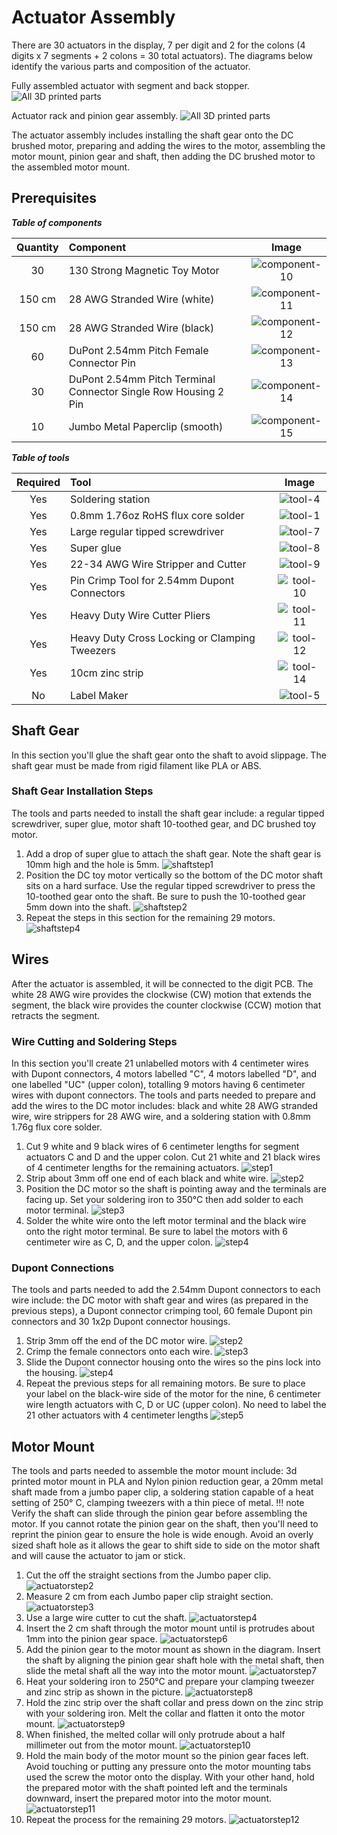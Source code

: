 # Actuator Assembly

There are 30 actuators in the display, 7 per digit and 2 for the colons (4 digits x 7 segments + 2 colons = 30 total actuators). The diagrams below identify the various parts and composition of the actuator.

Fully assembled actuator with segment and back stopper.
![All 3D printed parts](../img/motor-actuator-titles.png)

Actuator rack and pinion gear assembly.
![All 3D printed parts](../img/motor-gears-title.png)

The actuator assembly includes installing the shaft gear onto the DC brushed motor, preparing and adding the wires to the motor, assembling the motor mount, pinion gear and shaft, then adding the DC brushed motor to the assembled motor mount.

## Prerequisites

***Table of components***

| Quantity | Component | Image |
| :--: | :------| :-----: |
| 30 | 130 Strong Magnetic Toy Motor | ![component-10](../img/component/component-10.webp) |
| 150 cm | 28 AWG Stranded Wire (white) | ![component-11](../img/component/component-11.webp) |
| 150 cm | 28 AWG Stranded Wire (black) | ![component-12](../img/component/component-12.webp) |
| 60 | DuPont 2.54mm Pitch Female Connector Pin | ![component-13](../img/component/component-13.webp) |
| 30 | DuPont 2.54mm Pitch Terminal Connector Single Row Housing 2 Pin | ![component-14](../img/component/component-14.webp) |
| 10 | Jumbo Metal Paperclip (smooth) | ![component-15](../img/component/component-15.webp) |

***Table of tools***

| Required | Tool | Image |
| :---: | :------- | :---: |
| Yes | Soldering station    | ![tool-4](../img/tools/tool-4.webp)|
| Yes | 0.8mm 1.76oz RoHS flux core solder | ![tool-1](../img/tools/tool-1.webp)|
| Yes | Large regular tipped screwdriver | ![tool-7](../img/tools/tool-7.webp) |
| Yes | Super glue | ![tool-8](../img/tools/tool-8.webp) |
| Yes | 22-34 AWG Wire Stripper and Cutter | ![tool-9](../img/tools/tool-9.webp) |
| Yes | Pin Crimp Tool for 2.54mm Dupont Connectors | ![tool-10](../img/tools/tool-10.webp) |
| Yes | Heavy Duty Wire Cutter Pliers | ![tool-11](../img/tools/tool-11.webp) |
| Yes | Heavy Duty Cross Locking or Clamping Tweezers | ![tool-12](../img/tools/tool-12.webp) |
| Yes | 10cm zinc strip | ![tool-14](../img/tools/tool-14.webp) |
| No | Label Maker | ![tool-5](../img/tools/tool-5.webp) |

## Shaft Gear

In this section you'll glue the shaft gear onto the shaft to avoid slippage. The shaft gear must be made from rigid filament like PLA or ABS.

### Shaft Gear Installation Steps

The tools and parts needed to install the shaft gear include: a regular tipped screwdriver, super glue, motor shaft 10-toothed gear, and DC brushed toy motor.

1. Add a drop of super glue to attach the shaft gear. Note the shaft gear is 10mm high and the hole is 5mm.
![shaftstep1](../img/motor-shaft-gear/2-motor-shaft-gear.webp)
1. Position the DC toy motor vertically so the bottom of the DC motor shaft sits on a hard surface. Use the regular tipped screwdriver to press the 10-toothed gear onto the shaft. Be sure to push the 10-toothed gear 5mm down into the shaft.
![shaftstep2](../img/motor-shaft-gear/3-motor-shaft-gear.webp)
1. Repeat the steps in this section for the remaining 29 motors.
![shaftstep4](../img/motor-shaft-gear/4-motor-shaft-gear.webp)

## Wires

After the actuator is assembled, it will be connected to the digit PCB. The white 28 AWG wire provides the clockwise (CW) motion that extends the segment, the black wire provides the counter clockwise (CCW) motion that retracts the segment.

### Wire Cutting and Soldering Steps

In this section you'll create 21 unlabelled motors with 4 centimeter wires with Dupont connectors, 4 motors labelled "C", 4 motors labelled "D", and one labelled "UC" (upper colon), totalling 9 motors having 6 centimeter wires with dupont connectors. The tools and parts needed to prepare and add the wires to the DC motor includes: black and white 28 AWG stranded wire, wire strippers for 28 AWG wire, and a soldering station with 0.8mm 1.76g flux core solder.

1. Cut 9 white and 9 black wires of 6 centimeter lengths for segment actuators C and D and the upper colon. Cut 21 white and 21 black wires of 4 centimeter lengths for the remaining actuators.
![step1](../img/motor-wire/2-motor-wire-assembly.webp)
1. Strip about 3mm off one end of each black and white wire.
![step2](../img/motor-wire/3-motor-wire-assembly.webp)
1. Position the DC motor so the shaft is pointing away and the terminals are facing up. Set your soldering iron to 350°C then add solder to each motor terminal.
![step3](../img/motor-wire/4-motor-wire-assembly.webp)
1. Solder the white wire onto the left motor terminal and the black wire onto the right motor terminal. Be sure to label the motors with 6 centimeter wire as C, D, and the upper colon.
![step4](../img/motor-wire/5-motor-wire-assembly.webp)

### Dupont Connections

The tools and parts needed to add the 2.54mm Dupont connectors to each wire include: the DC motor with shaft gear and wires (as prepared in the previous steps), a Dupont connector crimping tool, 60 female Dupont pin connectors and 30 1x2p Dupont connector housings.

1. Strip 3mm off the end of the DC motor wire.
![step2](../img/dupont-connections/2-motor-wire-dupont-connection.webp)
1. Crimp the female connectors onto each wire.
![step3](../img/dupont-connections/3-motor-wire-dupont-connection.webp)
1. Slide the Dupont connector housing onto the wires so the pins lock into the housing.
![step4](../img/dupont-connections/4-motor-wire-dupont-connection.webp)
1. Repeat the previous steps for all remaining motors. Be sure to place your label on the black-wire side of the motor for the nine, 6 centimeter wire length actuators with C, D or UC (upper colon). No need to label the 21 other actuators with 4 centimeter lengths
![step5](../img/dupont-connections/5-motor-wire-dupont-connection.webp)

## Motor Mount

The tools and parts needed to assemble the motor mount include: 3d printed motor mount in PLA and Nylon pinion reduction gear, a 20mm metal shaft made from a jumbo paper clip, a soldering station capable of a heat setting of 250° C, clamping tweezers with a thin piece of metal.
!!! note
    Verify the shaft can slide through the pinion gear before assembling the motor. If you cannot rotate the pinion gear on the shaft, then you'll need to reprint the pinion gear to ensure the hole is wide enough. Avoid an overly sized shaft hole as it allows the gear to shift side to side on the motor shaft and will cause the actuator to jam or stick.

1. Cut the off the straight sections from the Jumbo paper clip.
![actuatorstep2](../img/actuator/2-actuator.webp)
1. Measure 2 cm from each Jumbo paper clip straight section.
![actuatorstep3](../img/actuator/3-actuator.webp)
1. Use a large wire cutter to cut the shaft.
![actuatorstep4](../img/actuator/4-actuator.webp)
1. Insert the 2 cm shaft through the motor mount until is protrudes about 1mm into the pinion gear space.
![actuatorstep6](../img/actuator/6-actuator.webp)
1. Add the pinion gear to the motor mount as shown in the diagram. Insert the shaft by aligning the pinion gear shaft hole with the metal shaft, then slide the metal shaft all the way into the motor mount.
![actuatorstep7](../img/actuator/7-actuator.webp)
1. Heat your soldering iron to 250°C and prepare your clamping tweezer and zinc strip as shown in the picture.
![actuatorstep8](../img/actuator/8-actuator.webp)
1. Hold the zinc strip over the shaft collar and press down on the zinc strip with your soldering iron. Melt the collar and flatten it onto the motor mount.
![actuatorstep9](../img/actuator/9-actuator.webp)
1. When finished, the melted collar will only protrude about a half millimeter out from the motor mount.
![actuatorstep10](../img/actuator/10-actuator.webp)
1. Hold the main body of the motor mount so the pinion gear faces left. Avoid touching or putting any pressure onto the motor mounting tabs used the screw the motor onto the display. With your other hand, hold the prepared motor with the shaft pointed left and the terminals downward, insert the prepared motor into the motor mount.
![actuatorstep11](../img/actuator/11-actuator.webp)
1. Repeat the process for the remaining 29 motors.
![actuatorstep12](../img/actuator/12-actuator.webp)
